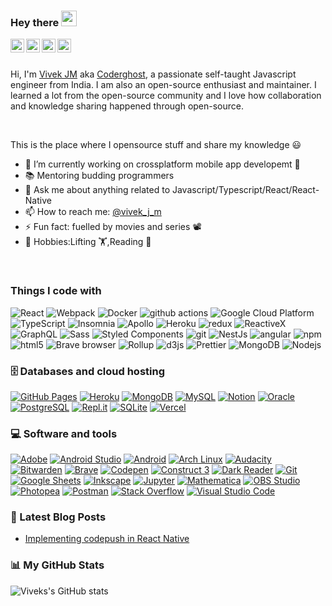 ### Hey there <img src="https://media.giphy.com/media/hvRJCLFzcasrR4ia7z/giphy.gif" width="25px">


<a href="https://twitter.com/vivek_j_m">
  <img align="left" alt="Vivek JM | Twitter" width="22px" src="https://raw.githubusercontent.com/peterthehan/peterthehan/master/assets/twitter.svg" />
</a>
<a href="https://www.linkedin.com/in/vivek-jm/">
  <img align="left" alt="Vivek's LinkedIN" width="22px" src="https://raw.githubusercontent.com/peterthehan/peterthehan/master/assets/linkedin.svg" />
</a>
<a href="https://www.youtube.com/channel/UCyY7whnCybmoNwvRr7WLheg">
  <img align="left" alt="Vivek's LinkedIN" width="22px" src="https://raw.githubusercontent.com/peterthehan/peterthehan/master/assets/youtube.svg" />
</a>
<a href="https://www.npmjs.com/~vivek.j.m">
  <img align="left" alt="Vivek's npm" width="22px" src="https://raw.githubusercontent.com/peterthehan/peterthehan/master/assets/npm.svg" />
</a>
<br />




<br />

Hi, I'm [Vivek JM](https://vivekjm.ml/) aka [Coderghost](https://instagram.com/coderghost), a passionate self-taught Javascript engineer from India. I am also an open-source enthusiast and maintainer. I learned a lot from the open-source community and I love how collaboration and knowledge sharing happened through open-source.


<br />

This is the place where I opensource stuff and share my knowledge 😃

- 🔭 I’m currently working on crossplatform mobile app developemt 📱
- 📚 Mentoring budding programmers
- 💬 Ask me about anything related to Javascript/Typescript/React/React-Native
- 📫 How to reach me: [@vivek_j_m](https://twitter.com/vivek_j_m) 
- ⚡ Fun fact: fuelled by movies and series 📽️ 
- 🌠 Hobbies:Lifting 🏋️,Reading 📖

<br />

<h3>Things I code with</h3>
<p>
  <img alt="React" src="https://img.shields.io/badge/-React-45b8d8?style=flat-square&logo=react&logoColor=white" />
  <img alt="Webpack" src="https://img.shields.io/badge/-Webpack-8DD6F9?style=flat-square&logo=webpack&logoColor=white" /> 
  <img alt="Docker" src="https://img.shields.io/badge/-Docker-46a2f1?style=flat-square&logo=docker&logoColor=white" />
  <img alt="github actions" src="https://img.shields.io/badge/-Github_Actions-2088FF?style=flat-square&logo=github-actions&logoColor=white" />
  <img alt="Google Cloud Platform" src="https://img.shields.io/badge/-Google_Cloud_Platform-1a73e8?style=flat-square&logo=google-cloud&logoColor=white" />
  <img alt="TypeScript" src="https://img.shields.io/badge/-TypeScript-007ACC?style=flat-square&logo=typescript&logoColor=white" />
  <img alt="Insomnia" src="https://img.shields.io/badge/-Insomnia-5849BE?style=flat-square&logo=insomnia&logoColor=white" />
  <img alt="Apollo" src="https://img.shields.io/badge/-Apollo%20GraphQL-311C87?style=flat-square&logo=apollo-graphql&logoColor=white" />
  <img alt="Heroku" src="https://img.shields.io/badge/-Heroku-430098?style=flat-square&logo=heroku&logoColor=white" />
  <img alt="redux" src="https://img.shields.io/badge/-Redux-764ABC?style=flat-square&logo=redux&logoColor=white" />
  <img alt="ReactiveX" src="https://img.shields.io/badge/-RxJs-B7178C?style=flat-square&logo=reactivex&logoColor=white" />
  <img alt="GraphQL" src="https://img.shields.io/badge/-GraphQL-E10098?style=flat-square&logo=graphql&logoColor=white" />
  <img alt="Sass" src="https://img.shields.io/badge/-Sass-CC6699?style=flat-square&logo=sass&logoColor=white" />
  <img alt="Styled Components" src="https://img.shields.io/badge/-Styled_Components-db7092?style=flat-square&logo=styled-components&logoColor=white" />
  <img alt="git" src="https://img.shields.io/badge/-Git-F05032?style=flat-square&logo=git&logoColor=white" />
  <img alt="NestJs" src="https://img.shields.io/badge/-NestJs-ea2845?style=flat-square&logo=nestjs&logoColor=white" />
  <img alt="angular" src="https://img.shields.io/badge/-Angular-DD0031?style=flat-square&logo=angular&logoColor=white" />
  <img alt="npm" src="https://img.shields.io/badge/-NPM-CB3837?style=flat-square&logo=npm&logoColor=white" />
  <img alt="html5" src="https://img.shields.io/badge/-HTML5-E34F26?style=flat-square&logo=html5&logoColor=white" />
  <img alt="Brave browser" src="https://img.shields.io/badge/-Brave_Browser-FB542B?style=flat-square&logo=brave&logoColor=white" />
  <img alt="Rollup" src="https://img.shields.io/badge/-Rollup-EC4A3F?style=flat-square&logo=rollup.js&logoColor=white" />
  <img alt="d3js" src="https://img.shields.io/badge/-D3.js-F9A03C?style=flat-square&logo=d3.js&logoColor=white" />
  <img alt="Prettier" src="https://img.shields.io/badge/-Prettier-F7B93E?style=flat-square&logo=prettier&logoColor=white" />
  <img alt="MongoDB" src="https://img.shields.io/badge/-MongoDB-13aa52?style=flat-square&logo=mongodb&logoColor=white" />
  <img alt="Nodejs" src="https://img.shields.io/badge/-Nodejs-43853d?style=flat-square&logo=Node.js&logoColor=white" />
</p>

### 🗄️ Databases and cloud hosting

<p>
    <a href="#"><img alt="GitHub Pages" src="https://img.shields.io/badge/GitHub%20Pages-%23327FC7.svg?style=flat-square&logo=github&logoColor=white"></a>
    <a href="#"><img alt="Heroku" src="https://img.shields.io/badge/Heroku%20-%23430098.svg?style=flat-square&logo=heroku&logoColor=white"></a>
    <a href="#"><img alt="MongoDB" src ="https://img.shields.io/badge/MongoDB-%234ea94b.svg?style=flat-square&logo=mongodb&logoColor=white"></a>
    <a href="#"><img alt="MySQL" src="https://img.shields.io/badge/MySQL-%2300f.svg?style=flat-square&logo=mysql&logoColor=white"></a>
    <a href="#"><img alt="Notion" src="https://img.shields.io/badge/Notion%20-%23010101.svg?style=flat-square&logo=notion&logoColor=white"></a>
    <a href="#"><img alt="Oracle" src ="https://img.shields.io/badge/Oracle%20-%23F00000.svg?style=flat-square&logo=oracle&logoColor=white"></a>
    <a href="#"><img alt="PostgreSQL" src ="https://img.shields.io/badge/PostgreSQL-%23316192.svg?style=flat-square&logo=postgresql&logoColor=white"></a>
    <a href="#"><img alt="Repl.it" src="https://img.shields.io/badge/Repl.it%20-%230D101E.svg?style=flat-square&logo=Repl-dot-it&logoColor=white"></a>
    <a href="#"><img alt="SQLite" src ="https://img.shields.io/badge/SQLite-%2307405e.svg?style=flat-square&logo=sqlite&logoColor=white"></a>
    <a href="#"><img alt="Vercel" src="https://img.shields.io/badge/Vercel%20-%23000000.svg?style=flat-square&logo=vercel&logoColor=white"></a>
</p>

### 💻 Software and tools

<p>
    <a href="#"><img alt="Adobe" src="https://img.shields.io/badge/Adobe%20-%23FF0000.svg?style=flat-square&logo=adobe&logoColor=white"></a>
    <a href="#"><img alt="Android Studio" src="https://img.shields.io/badge/Android%20Studio-008678.svg?style=flat-square&logo=android-studio&logoColor=white"></a>
    <a href="#"><img alt="Android" src="https://img.shields.io/badge/Android-3DDC84?style=flat-square&logo=android&logoColor=white"></a>
    <a href="#"><img alt="Arch Linux" src="https://img.shields.io/badge/Arch%20Linux-1793D1.svg?style=flat-square&logo=arch-linux&logoColor=white"></a>
    <a href="#"><img alt="Audacity" src="https://img.shields.io/badge/-Audacity-0000CC?style=flat-square&logo=audacity&logoColor=white"></a>
    <a href="#"><img alt="Bitwarden" src="https://img.shields.io/badge/-Bitwarden-175DDC?style=flat-square&logo=bitwarden&logoColor=white"></a>
    <a href="#"><img alt="Brave" src="https://img.shields.io/badge/-Brave-FB542B?style=flat-square&logo=brave&logoColor=white"></a>
    <a href="#"><img alt="Codepen" src="https://img.shields.io/badge/Codepen-000000.svg?style=flat-square&logo=codepen&logoColor=white"></a>
    <a href="#"><img alt="Construct 3" src="https://img.shields.io/badge/Construct%203-03EF62.svg?style=flat-square&logo=construct-3&logoColor=white"></a>
    <a href="#"><img alt="Dark Reader" src="https://img.shields.io/badge/-Dark%20Reader-141E24?style=flat-square&logo=dark-reader&logoColor=white"></a>
    <a href="#"><img alt="Git" src="https://img.shields.io/badge/Git%20-%23F05033.svg?style=flat-square&logo=git&logoColor=white"></a>
    <a href="#"><img alt="Google Sheets" src="https://img.shields.io/badge/Google%20Sheets%20-%2334A853.svg?style=flat-square&logo=google%20sheets&logoColor=white"></a>
    <a href="#"><img alt="Inkscape" src="https://img.shields.io/badge/Inkscape-000000?style=flat-square&logo=Inkscape&logoColor=white"></a>
    <a href="#"><img alt="Jupyter" src="https://img.shields.io/badge/Jupyter%20-%23F37626.svg?style=flat-square&logo=Jupyter&logoColor=white"></a>
    <a href="#"><img alt="Mathematica" src="https://img.shields.io/badge/Mathematica-DD1100.svg?style=flat-square&logo=wolfram-mathematica&logoColor=white"></a>
    <a href="#"><img alt="OBS Studio" src="https://img.shields.io/badge/-OBS%20Studio-302E31?style=flat-square&logo=obs-studio&logoColor=white"></a>
    <a href="#"><img alt="Photopea" src="https://img.shields.io/badge/Photopea-18A497?style=flat-square&logo=photopea&logoColor=white"></a>
    <a href="#"><img alt="Postman" src="https://img.shields.io/badge/Postman-FF6C37?style=flat-square&logo=postman&logoColor=white"></a>
    <a href="#"><img alt="Stack Overflow" src="https://img.shields.io/badge/-Stack%20Overflow-FE7A16?style=flat-square&logo=stack-overflow&logoColor=white"></a>
    <a href="#"><img alt="Visual Studio Code" src="https://img.shields.io/badge/Visual%20Studio%20Code-0078d7.svg?style=flat-square&logo=visual-studio-code&logoColor=white"></a>
</p>



### 📕 Latest Blog Posts
- [Implementing codepush in React Native](https://vivekjm77.medium.com/implementing-code-push-in-react-native-application-a38e07d294ce)


### 📊 My GitHub Stats

<p>
  
  ![Viveks's GitHub stats](https://github-readme-stats.vercel.app/api?username=vivekjm&show_icons=true&theme=tokyonight)

  

</p>
